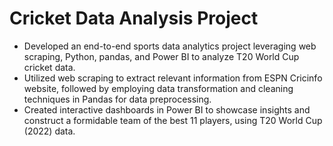 # Cricket Data Analysis Project
- Developed an end-to-end sports data analytics project leveraging web scraping, Python, pandas, and Power BI to analyze T20 World Cup cricket data.
- Utilized web scraping to extract relevant information from ESPN Cricinfo website, followed by employing data transformation and cleaning techniques in Pandas for data preprocessing.
- Created interactive dashboards in Power BI to showcase insights and construct a formidable team of the best 11 players, using T20 World Cup (2022) data.
